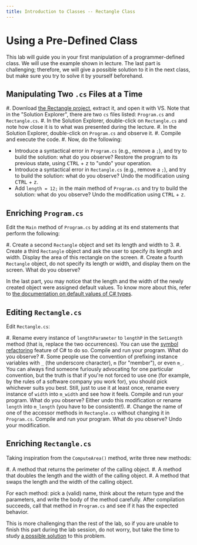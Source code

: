 ```yaml
---
title: Introduction to Classes -- Rectangle Class
---
```




# Using a Pre-Defined Class

This lab will guide you in your first manipulation of a programmer-defined class.
We will use the example shown in lecture.
The last part is challenging; therefore, we will give a possible solution to it in the next class, but make sure you try to solve it by yourself beforehand.

## Manipulating Two `.cs` Files at a Time

#. Download [the Rectangle project](Rectangle_Solution.zip), extract it, and open it with VS.
Note that in the "Solution Explorer", there are two `cs` files listed: `Program.cs` and `Rectangle.cs`.
#. In the Solution Explorer, double-click on `Rectangle.cs` and note how close it is to what was presented during the lecture.
#. In the Solution Explorer, double-click on `Program.cs` and observe it.
#. Compile and execute the code.
#. Now, do the following:
  - Introduce a syntactical error in `Program.cs` (e.g., remove a `;`), and try to build the solution: what do you observe? Restore the program to its previous state, using <kbd>CTRL</kbd> + <kbd>z</kbd> to "undo" your operation.
  - Introduce a syntactical error in `Rectangle.cs` (e.g., remove a `;`), and try to build the solution: what do you observe? Undo the modification using <kbd>CTRL</kbd> + <kbd>z</kbd>.
  - Add `length = 12;` in the main method of `Program.cs` and try to build the solution: what do you observe? Undo the modification using <kbd>CTRL</kbd> + <kbd>z</kbd>.

## Enriching `Program.cs`

Edit the `Main` method of `Program.cs` by adding at its end statements that perform the following:

#. Create a second `Rectangle` object and set its length and width to 3.
#. Create a third `Rectangle` object and ask the user to specify its length and width. Display the area of this rectangle on the screen.
#. Create a fourth `Rectangle` object, do not specify its length or width, and display them on the screen. What do you observe?

In the last part, you may notice that the length and the width of the newly created object were assigned default values.
To know more about this, refer to [the documentation on default values of C# types](https://docs.microsoft.com/en-us/dotnet/csharp/language-reference/keywords/default-values-table).

## Editing `Rectangle.cs`

Edit `Rectangle.cs`:

#. Rename every instance of `lengthParameter` to `lengthP` in the `SetLength` method (that is, replace the two occurrences). You can use the [symbol refactoring](https://docs.microsoft.com/en-us/visualstudio/ide/reference/rename?view=vs-2019) feature of C# to do so. Compile and run your program. What do you observe?
#. Some people use the convention of prefixing instance variables with `_` (the underscore character), `m` (for "member"), or even `m_`.
You can always find someone furiously advocating for one particular convention, but the truth is that if you're not forced to use one (for example, by the rules of a software company you work for), you should pick whichever suits you best.
Still, just to use it at least once, rename every instance of `width` into `m_width` and see how it feels. Compile and run your program. What do you observe?
Either undo this modification or rename `length` into `m_length` (you have to be consistent!).
#. Change the name of one of the accessor methods in `Rectangle.cs` without changing it in `Program.cs`. Compile and run your program. What do you observe? Undo your modification.

<!--
You can find a good summary of the pro and cons underscore Vs this
https://stackoverflow.com/a/17937309/
-->


## Enriching `Rectangle.cs`

Taking inspiration from the `ComputeArea()` method, write three new methods:

#. A method that returns the perimeter of the calling object.
#. A method that doubles the length and the width of the calling object.
#. A method that swaps the length and the width of the calling object.

For each method: pick a (valid) name, think about the return type and the parameters, and write the body of the method carefully.
After compilation succeeds, call that method in `Program.cs` and see if it has the expected behavior.

This is more challenging than the rest of the lab, so if you are unable to finish this part during the lab session, do not worry, but take the time to study [a possible solution](Enriched_Rectangle.zip) to this problem.
